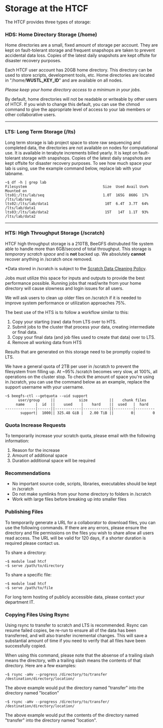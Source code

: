 # Storage at the HTCF

The HTCF provides three types of storage:


### HDS: Home Directory Storage (/home)

Home directories are a small, fixed amount of storage per account.  They are kept on fault-tolerant storage and frequent snapshops are taken to prevent accidental data loss.  Copies of the latest daily snapshots are kept offsite for disaster recovery purposes.

Each HTCF user account has 20GB home directory.  This directory can be used to store scripts, development tools, etc.  Home directories are located in "/home/**WUSTL_KEY_ID**" and are available on all nodes.

*Please keep your home directory access to a minimum in your jobs.*

By default, home directories will not be readable or writeable by other users of HTCF.  If you wish to change this default, you can use the chmod command to give the appropriate level of access to your lab members or other collaborative users.

* * *

### LTS: Long Term Storage (/lts)

Long term storage is lab project space to store raw sequencing and completed data, the directories are not available on nodes for computational use.  It is available in terabyte increments billed yearly.  It is kept on fault-tolerant storage with snapshops.  Copies of the latest daily snapshots are kept offsite for disaster recovery purposes.  To see how much space your lab is using, use the example command below, replace lab with your labname.  

~~~~{.language-bash}
~$ df -h | grep lab
Filesystem                                   Size  Used Avail Use% Mounted on
lts01:/lts/lab/seq                           1.0T  165G  860G  17% /lts/lab/seq
lts02:/lts/lab/data1                          10T  6.4T  3.7T  64% /lts/lab/data1
lts03:/lts/lab/data2                          15T   14T  1.1T  93% /lts/lab/data2
~~~~

* * *

### HTS: High Throughput Storage (/scratch)

HTCF high throughput storage is a 210TB, BeeGFS distrubuted file system able to handle more than 6GB/second of total throughput.  This storage is *temporary scratch space* and is **not** backed up.  We absolutely **cannot** recover anything in /scratch once removed.

*Data stored in /scratch is subject to the [Scratch Data Cleaning Policy](https://htcf.wustl.edu/docs/policies/#scratch-data-cleaning).

Jobs must utilize this space for inputs and outputs to provide the best performance possible.  Running jobs that read/write from your home directory will cause slowness and login issues for all users.

We will ask users to clean up older files on /scratch if it is needed to improve system performance or utilization approaches 75%.

The best use of the HTS is to follow a workflow similar to this:

1.  Copy your starting (raw) data from LTS over to HTS.
2.  Submit jobs to the cluster that process your data, creating intermediate or final data.
3.  Copy your final data (and job files used to create that data) over to LTS.
4.  Remove all working data from HTS

Results that are generated on this storage need to be promptly copied to LTS. 

We have a general quota of 2TB per user in /scratch to prevent the filesystem from filling up.  At ~95% /scratch becomes very slow, at 100%, all operations on the cluster stop.  To check the amount of space you're using in /scratch, you can use the command below as an example, replace the support username with your username.

~~~~{.language-bash}
~$ beegfs-ctl --getquota --uid support
      user/group     ||           size          ||    chunk files
     name     |  id  ||    used    |    hard    ||  used   |  hard
--------------|------||------------|------------||---------|---------
       support|  1000|| 325.48 GiB |   2.00 TiB ||        0|        0
~~~~

### Quota Increase Requests

To temporarily increase your scratch quota, please email with the following information:

1. Reason for the increase
2. Amount of additional space
3. Duration additional space will be required


### Recommendations
* No important source code, scripts, libraries, executables should be kept in /scratch
* Do not make symlinks from your home directory to folders in /scratch
* Work with large files before breaking up into smaller files

### Publishing Files

To temporarily generate a URL for a collaborator to download files, you can use the following commands.  If there are any errors, please ensure the directory and file permissions on the files you wish to share allow all users read access.  The URL will be valid for 120 days, if a shorter duration is required please contact us.

To share a directory:
~~~~
~$ module load htcf
~$ serve /path/to/directory
~~~~
To share a specific file:
~~~
~$ module load htcf
~$ serve /path/to/file
~~~

For long term hosting of publicly accessible data, please contact your department IT.

### Copying Files Using Rsync

Using rsync to transfer to scratch and LTS is recommended.  Rsync can resume failed copies, be re-run to ensure all of the data has been transferred, and will also transfer incremental changes.  This will save a substantial amount of time if you need to verify that all files have been successfully copied.

When using this command, please note that the absense of a trailing slash means the directory, with a trailing slash means the contents of that directory.  Here are a few examples:

~~~~
~$ rsync -aHv --progress /directory/to/transfer /destination/directory/location/
~~~~

The above example would put the directory named "transfer" into the directory named "location"

~~~~
~$ rsync -aHv --progress /directory/to/transfer/ /destination/directory/location/
~~~~

The above example would put the contents of the directory named "transfer" into the directory named "location".

